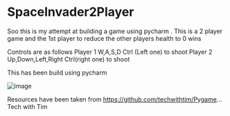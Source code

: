 # SpaceInvader2Player
Soo this is my attempt at building a game using pycharm . This is a 2 player game and the 1st player to reduce the other players health to 0 wins

Controls are as follows 
Player 1 W,A,S,D Ctrl (Left one) to shoot
Player 2 Up,Down,Left,Right Ctrl(right one) to shoot

This has been build using pycharm


![image](https://user-images.githubusercontent.com/70463282/235366896-566d780c-19fc-4c11-9d24-f3548c3905fa.png)



Resources have been taken from  https://github.com/techwithtim/Pygame...
Tech with Tim
